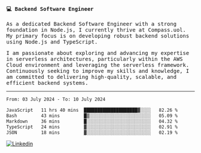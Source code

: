 
<samp>
  
#### 💻 Backend Software Engineer

As a dedicated Backend Software Engineer with a strong foundation in Node.js, I currently thrive at Compass.uol. My primary focus is on developing robust backend solutions using Node.js and TypeScript.

I am passionate about exploring and advancing my expertise in serverless architectures, particularly within the AWS Cloud environment and leveraging the serverless framework. Continuously seeking to improve my skills and knowledge, I am committed to delivering high-quality, scalable, and efficient backend systems.

---

<!--START_SECTION:waka-->

```txt
From: 03 July 2024 - To: 10 July 2024

JavaScript   11 hrs 40 mins  ████████████████████▓░░░░   82.26 %
Bash         43 mins         █▒░░░░░░░░░░░░░░░░░░░░░░░   05.09 %
Markdown     36 mins         █░░░░░░░░░░░░░░░░░░░░░░░░   04.32 %
TypeScript   24 mins         ▓░░░░░░░░░░░░░░░░░░░░░░░░   02.91 %
JSON         18 mins         ▓░░░░░░░░░░░░░░░░░░░░░░░░   02.19 %
```

<!--END_SECTION:waka-->
  
</samp>

[![Linkedin](https://img.shields.io/badge/-Mateus%20Garcia-c080ff?style=flat-square&logo=Linkedin&logoColor=white&link=https://www.linkedin.com/in/mpgxc)](https://www.linkedin.com/in/mateusogarcia) 
